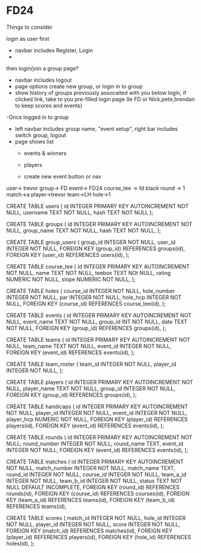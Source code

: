 # FD24

Things to consider

login as user first
- navbar includes Register, Login
-   

then login/join a group page?
-   navbar includes logout
- page options create new group, or login in to group
-   show history of groups previously assocaited with you below login, if clicked link, take to you pre-filled login page
    (Ie FD or Nick,pete,brendan to keep scores and events)

-Once logged in to group
-   left navbar includes group name, "event setup", right bar includes switch group, logout 
-   page shows list
    - events & winners
    - players 

    - create new event button or nav 



user-> trevor
group-> FD
event-> FD24
course_tee -> fd black
round -> 1
match->a
player->trevor
team->LH
hole->1



CREATE TABLE users (
    id INTEGER PRIMARY KEY AUTOINCREMENT NOT NULL,
    username TEXT NOT NULL,
    hash TEXT NOT NULL
);

CREATE TABLE groups (
    id INTEGER PRIMARY KEY AUTOINCREMENT NOT NULL,
    group_name TEXT NOT NULL,
    hash TEXT NOT NULL,
);

CREATE TABLE group_users (
    group_id INTEGER NOT NULL,
    user_id INTEGER NOT NULL,
    FOREIGN KEY (group_id) REFERENCES groups(id),
    FOREIGN KEY (user_id) REFERENCES users(id),
);

CREATE TABLE course_tee (
    id INTEGER PRIMARY KEY AUTOINCREMENT NOT NULL,
    name TEXT NOT NULL,
    teebox TEXT NOt NULL,
    rating NUMERIC NOT NULL,
    slope NUMERIC NOT NULL,
);

CREATE TABLE holes (
    course_id INTEGER NOT NULL,
    hole_number INTEGER NOT NULL,
    par INTEGER NOT NULL,
    hole_hcp INTEGER NOT NULL,
    FOREIGN KEY (course_id) REFERENCES course_tee(id),
);

CREATE TABLE events (
    id INTEGER PRIMARY KEY AUTOINCREMENT NOT NULL,
    event_name TEXT NOT NULL,
    group_id INT NOT NULL,
    date TEXT NOT NULL,
    FOREIGN KEY (group_id) REFERENCES groups(id),
);

CREATE TABLE teams (
    id INTEGER PRIMARY KEY AUTOINCREMENT NOT NULL,
    team_name TEXT NOT NULL,
    event_id INTEGER NOT NULL,
    FOREIGN KEY (event_id) REFERENCES events(id),
);

CREATE TABLE team_roster (
    team_id INTEGER NOT NULL,
    player_id INTEGER NOT NULL,
);

CREATE TABLE players (
    id INTEGER PRIMARY KEY AUTOINCREMENT NOT NULL,
    player_name TEXT NOT NULL,
    group_id INTEGER NOT NULL,
    FOREIGN KEY (group_id) REFERENCES groups(id),
);

CREATE TABLE handicaps (
    id INTEGER PRIMARY KEY AUTOINCREMENT NOT NULL,
    player_id INTEGER NOT NULL,
    event_id INTEGER NOT NULL,
    player_hcp NUMERIC NOT NULL,
    FOREIGN KEY (player_id) REFERENCES players(id),
    FOREIGN KEY (event_id) REFERENCES events(id),
);

CREATE TABLE rounds (
    id INTEGER PRIMARY KEY AUTOINCREMENT NOT NULL;
    round_number INTEGER NOT NULL;
    round_name TEXT,
    event_id INTEGER NOT NULL;
    FOREIGN KEY (event_id) REFERENCES events(id),
);

CREATE TABLE matches (
    id INTEGER PRIMARY KEY AUTOINCREMENT NOT NULL,
    match_number INTEGER NOT NULL,
    match_name TEXT,
    round_id INTEGER NOT NULL,
    course_id INTEGER NOT NULL,
    team_a_id INTEGER NOT NULL,
    team_b_id INTEGER NOT NULL,
    status TEXT NOT NULL DEFAULT INCOMPLETE,
    FOREIGN KEY (round_id) REFERENCES rounds(id),
    FOREIGN KEY (course_id) REFERENCES courses(id),
    FOREIGN KEY (team_a_id) REFERENCES teams(id),
    FOREIGN KEY (team_b_id) REFERENCES teams(id),

CREATE TABLE scores (
    match_id INTEGER NOT NULL,
    hole_id INTEGER NOT NULL,
    player_id INTEGER NOT NULL,
    score INTEGER NOT NULL,
    FOREIGN KEY (match_id) REFERENCES matches(id),
    FOREIGN KEY (player_id) REFERENCES players(id),
    FOREIGN KEY (hole_id) REFERENCES holes(id),
);


